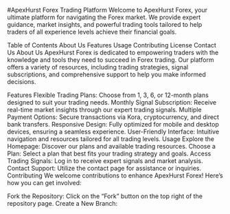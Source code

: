 #ApexHurst Forex Trading Platform
Welcome to ApexHurst Forex, your ultimate platform for navigating the Forex market. We provide expert guidance, market insights, and powerful trading tools tailored to help traders of all experience levels achieve their financial goals.

Table of Contents
About Us
Features
Usage
Contributing
License
Contact Us
About Us
ApexHurst Forex is dedicated to empowering traders with the knowledge and tools they need to succeed in Forex trading. Our platform offers a variety of resources, including trading strategies, signal subscriptions, and comprehensive support to help you make informed decisions.

Features
Flexible Trading Plans: Choose from 1, 3, 6, or 12-month plans designed to suit your trading needs.
Monthly Signal Subscription: Receive real-time market insights through our expert trading signals.
Multiple Payment Options: Secure transactions via Kora, cryptocurrency, and direct bank transfers.
Responsive Design: Fully optimized for mobile and desktop devices, ensuring a seamless experience.
User-Friendly Interface: Intuitive navigation and resources tailored for all trading levels.
Usage
Explore the Homepage: Discover our plans and available trading resources.
Choose a Plan: Select a plan that best fits your trading strategy and goals.
Access Trading Signals: Log in to receive expert signals and market analysis.
Contact Support: Utilize the contact page for assistance or inquiries.
Contributing
We welcome contributions to enhance ApexHurst Forex! Here’s how you can get involved:

Fork the Repository: Click on the “Fork” button on the top right of the repository page.
Create a New Branch:

